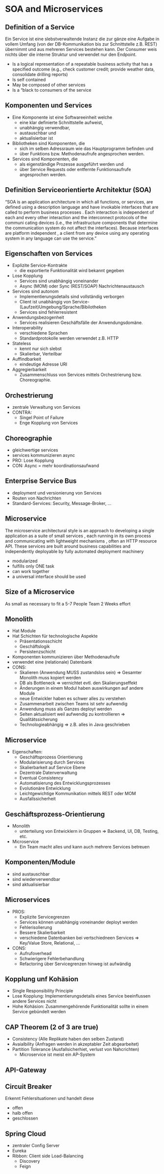 # SOA and Microservices

## Definition of a Service
  Ein Service ist eine slebstverwaltende Instanz die zur gänze eine Aufgabe in vollem Umfang (von der DB-Kommunikation bis zur Schnittstelle z.B. REST) übernimmt und aus mehreren Services bestehen kann. Der Consumer weis nichts über die interne Struktur und verwendet nur den Endpoint.
  
  - Is a logical representation of a repeatable business activity that has a specified outcome (e.g., check customer credit; provide weather data, consolidate drilling reports)
  - Is self contained
  - May be composed of other services
  - Is a “black to consumers of the service   
  
## Komponenten und Services
  - Eine Komponente ist eine Softwareeinheit welche
    - eine klar definierte Schnittstelle aufweist,
    - unabhängig verwendbar,
    - austauschbar und
    - aktualisierbar ist
  - Bibliotheken sind Komponenten, die
    - sich im selben Adressraum wie das Hauptprogramm befinden und
    - über Funktions bzw. Methodenaufrufe angesprochen werden.
  - Services sind Komponenten, die
    - als eigenständige Prozesse ausgeführt werden und
    - über Service Requests oder entfernte Funktionsaufrufe angesprochen werden.
    
## Definition Serviceorientierte Architektur (SOA)
“SOA is an application architecture in which all functions, or services, are
defined using a description language and have invokable interfaces that are
called to perform business processes . Each interaction is independent of each
and every other interaction and the interconnect protocols of the communi
cating devices (i.e., the infrastructure components that determine the
communication system do not affect the interfaces). Because interfaces are
platform independent , a client from any device using any operating system in
any language can use the service.”

## Eigenschaften von Services
  - Explizite Service-Kontrakte
    - die exportierte Funktionalität wird bekannt gegeben
  - Lose Kopplung
    - Services sind unabhängig voneinander
    - Async (MOM) oder Sync (REST/SOAP) Nachrichtenaustausch
  - Services sind autonom
    - Implementierungsdetails sind vollständig verborgen
    - Client ist unabhängig von Service-(Laufzeit)Umgebung/Sprache/Bibilotheken
    - Services sind fehlerresistent
  - Anwendungsbezogenheit
    - Services realisieren Geschäftsfälle der Anwendungsdomäne.
  - Interoperability
    - verschiedene Sprachen
    - Standardprotokolle werden verwendet z.B. HTTP
  - Stateless
    - kennt nur sich slebst
    - Skalierbar, Verteilbar
  - Auffindbarkeit
    - eindeutige Adresse URI
  - Aggregierbarkeit
    - Zusammenschluss von Services mittels Orchestrierung bzw. Choreographie.
    
 ## Orchestrierung
  - zentrale Verwaltung von Services
  - CONTRA:
    - Singel Point of Failure
    - Enge Kopplung von Services
    
 ## Choreographie
  - gleichwertige services
  - services kommunizieren async
  - PRO: Lose Kopplung
  - CON: Async = mehr koordinationsaufwand

## Enterprise Service Bus
  - deployment und versionierung von Services
  - Routen von Nachrichten
  - Standard-Services: Security, Message-Broker, ...
  
## Microservice
The microservice architectural style is an approach to developing a single
application as a suite of small services , each running in its own process and
communicating with lightweight mechanisms , often an HTTP resource API. These
services are built around business capabilities and independently deployable by
fully automated deployment machinery
  - modularized
  - fulfills only ONE task
  - can work together
  - a universal interface should be used
  
## Size of a Microservice
As small as necessary to fit a 5-7 People Team 2 Weeks effort

## Monolith
  - Hat Module
  - Hat Schichten für technologische Aspekte
    - Präsentationsschicht
    - Geschäftslogik
    - Persistenzschicht
  - Komponenten kommunizieren über Methodenaufrufe
  - verwendet eine (relationale) Datenbank
  - CONS:
    - Skalieren (Anwendung MUSS zustandslos sein) => Gesamter Monolith muss kopiert werden
    - DB als Bottleneck => vernichtet evtl. den Skalierungseffekt
    - Änderungen in einem Modul haben auswirkungen auf andere Module
    - neue Entwickler haben es schwer alles zu verstehen
    - Zusammenarbeit zwischen Teams ist sehr aufwendig
    - Anwendung muss als Ganzes deployt werden
    - Selten aktualisiert weil aufwendig zu kontrollieren => Qualitätssicherung
    - Technologieabhängig => z.B. alles in Java geschrieben
    
## Microservice
  - Eigenschaften:
    - Geschäftsprozess Orientierung
    - Modularisierung durch Services
    - Skalierbarkeit auf Service Ebene
    - Dezentrale Datenverwaltung
    - Eventual Consistency
    - Automatisierung des Entwicklungsprozesses
    - Evolutionäre Entwicklung
    - Leichtgewichtige Kommunikation mittels REST oder MOM
    - Ausfallssicherheit
    
## Geschäftsprozess-Orientierung
  - Monolith
    - unterteilung von Entwicklern in Gruppen => Backend, UI, DB, Testing, etc.
  - Microservice
    - Ein Team macht alles und kann auch mehrere Services betreuen
  
## Komponenten/Module
  - sind austauschbar
  - sind wiederverwendbar
  - sind aktualisierbar

## Microservices
  - PROS:
    - Explizite Servicegrenzen
    - Services können unabhängig voneinander deployt werden
    - Fehlerisolierung
    - Bessere Skalierbarkeit
    - verschiedene Datenbanken bei vertschiedneen Services => Key/Value Store, Relational, ...
  - CONS:
    - Aufrufoverhead
    - Schwierigere Fehlerbehandlung
    - Refactoring über Servicegrenzen hinweg ist aufwändig
    
## Kopplung unf Kohäsion
  - Single Responsibility Principle
  - Lose Kopplung: Implementierungsdetails eines Service beeinflussen andere Services nicht
  - Hohe Kohäsion: Zusammengehörende Funktionalität sollte in einem Service gebündelt werden
  
## CAP Theorem (2 of 3 are true)
  - Consistency (Alle Replikate haben den selben Zustand)
  - Avaialbility (Anfragen werden in akzeptabler Zeit abgearbeitet)
  - Partition Tolerance (Ausfallsicherhiet, verlust von Nahcrichten)
    - Microservice ist meist ein AP-System
    
## API-Gateway


## Circuit Breaker
 Erkennt Fehlersituationen und handelt diese
  - offen
  - halb offen
  - geschlossen
  
  
## Spring Cloud
  - zentraler Config Server
  - Eureka
  - Ribbon: Client side Load-Balancing
    - Discovery
    - Feign
